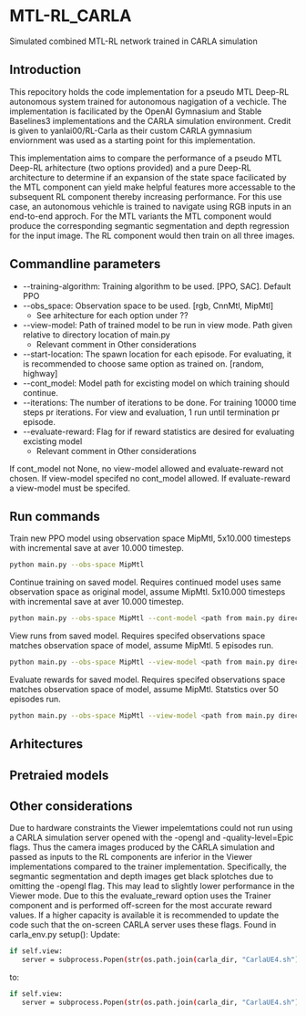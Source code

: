 # MTL-RL_CARLA
Simulated combined MTL-RL network trained in CARLA simulation

## Introduction 
This repocitory holds the code implementation for a pseudo MTL Deep-RL autonomous system trained for autonomous nagigation of a vechicle. The implementation is facilicated by the OpenAI Gymnasium and Stable Baselines3 implementations and the CARLA simulation environment. Credit is given to yanlai00/RL-Carla as their custom CARLA gymnasium enviornment was used as a starting point for this implementation. 

This implementation aims to compare the performance of a pseudo MTL Deep-RL arhitecture (two options provided) and a pure Deep-RL architecture to determine if an expansion of the state space facilicated by the MTL component can yield make helpful features more accessable to the subsequent RL component thereby increasing performance. For this use case, an autonomous vehichle is trained to navigate using RGB inputs in an end-to-end approch. For the MTL variants the MTL component would produce the corresponding segmantic segmentation and depth regression for the input image. The RL component would then train on all three images. 

## Commandline parameters 
* --training-algorithm: Training algorithm to be used. \[PPO, SAC\]. Default PPO
* --obs_space: Observation space to be used. \[rgb, CnnMtl, MipMtl\]
  * See arhitecture for each option under ?? 
* --view-model: Path of trained model to be run in view mode. Path given relative to directory location of main.py
  * Relevant comment in Other considerations
* --start-location: The spawn location for each episode. For evaluating, it is recommended to choose same option as trained on. \[random, highway\] 
* --cont_model: Model path for excisting model on which training should continue.
* --iterations: The number of iterations to be done. For training 10000 time steps pr iterations. For view and evaluation, 1 run until termination pr episode.
* --evaluate-reward: Flag for if reward statistics are desired for evaluating excisting model
  * Relevant comment in Other considerations  

If cont_model not None, no view-model allowed and evaluate-reward not chosen.
If view-model specifed no cont_model allowed.
If evaluate-reward a view-model must be specifed.

## Run commands
Train new PPO model using observation space MipMtl, 5x10.000 timesteps with incremental save at aver 10.000 timestep.

```bash
python main.py --obs-space MipMtl
```

Continue training on saved model. Requires continued model uses same observation space as original model, assume MipMtl. 5x10.000 timesteps with incremental save at aver 10.000 timestep.
```bash
python main.py --obs-space MipMtl --cont-model <path from main.py directory>
```

View runs from saved model. Requires specifed observations space matches observation space of model, assume MipMtl. 5 episodes run.
```bash
python main.py --obs-space MipMtl --view-model <path from main.py directory>
```
Evaluate rewards for saved model. Requires specifed observations space matches observation space of model, assume MipMtl. Statstics over 50  episodes run.
```bash
python main.py --obs-space MipMtl --view-model <path from main.py directory> --evaluate-reward --iterations 50
```

## Arhitectures


## Pretraied models 


## Other considerations
Due to hardware constraints the Viewer impelemtations could not run using a CARLA simulation server opened with the -opengl and -quality-level=Epic flags. Thus the camera images produced by the CARLA simulation and passed as inputs to the RL components are inferior in the Viewer implementations compared to the trainer implementation. Specifically, the segmantic segmentation and depth images get black splotches due to omitting the -opengl flag. This may lead to slightly lower performance in the Viewer mode.
Due to this the evaluate_reward option uses the Trainer component and is performed off-screen for the most accurate reward values. 
If a higher capacity is available it is recommended to update the code such that the on-screen CARLA server uses these flags. Found in carla_env.py setup():
Update:
```bash
if self.view:
   server = subprocess.Popen(str(os.path.join(carla_dir, "CarlaUE4.sh")) + f' -carla-rpc-port={port}' + f" -prefernvidia", stdout=None, stderr=subprocess.STDOUT, preexec_fn=os.setsid, env=env, shell=True)
```
to:
```bash
if self.view:
   server = subprocess.Popen(str(os.path.join(carla_dir, "CarlaUE4.sh")) + f' -carla-rpc-port={port}' + f" -opengl" + f" -quality-     level=Epic" + f" -prefernvidia", stdout=None, stderr=subprocess.STDOUT, preexec_fn=os.setsid, env=env, shell=True)
```
